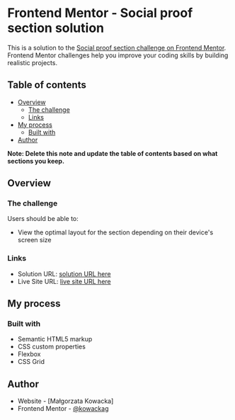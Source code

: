 # Frontend Mentor - Social proof section solution

This is a solution to the [Social proof section challenge on Frontend Mentor](https://www.frontendmentor.io/challenges/social-proof-section-6e0qTv_bA). Frontend Mentor challenges help you improve your coding skills by building realistic projects. 

## Table of contents

- [Overview](#overview)
  - [The challenge](#the-challenge)
  - [Links](#links)
- [My process](#my-process)
  - [Built with](#built-with)
- [Author](#author)


**Note: Delete this note and update the table of contents based on what sections you keep.**

## Overview

### The challenge

Users should be able to:

- View the optimal layout for the section depending on their device's screen size

### Links

- Solution URL: [solution URL here](https://github.com/kowackag/social-proof-section.git)
- Live Site URL: [live site URL here](https://kowackag.github.io/social-proof-section/)

## My process

### Built with

- Semantic HTML5 markup
- CSS custom properties
- Flexbox
- CSS Grid

## Author

- Website - [Małgorzata Kowacka]
- Frontend Mentor - [@kowackag](https://www.frontendmentor.io/profile/kowackag)

